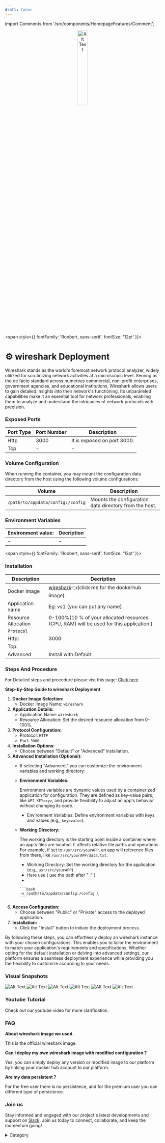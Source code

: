 ```yaml
---
draft: false
---
```

import Comments from '/src/components/HomepageFeatures/Comment';

<p align="center">
  <img src="/img/qaw.jpg" alt="Alt Text" width="25%"/>
</p> 


<span style={{ fontFamily: 'Roobert, sans-serif', fontSize: '12pt' }}>

#  ⚙️ wireshark Deployment



Wireshark stands as the world's foremost network protocol analyzer, widely utilized for scrutinizing network activities at a microscopic level. Serving as the de facto standard across numerous commercial, non-profit enterprises, government agencies, and educational institutions, Wireshark allows users to gain detailed insights into their network's functioning. Its unparalleled capabilities make it an essential tool for network professionals, enabling them to analyze and understand the intricacies of network protocols with precision.


### Exposed Ports

| Port Type | Port Number | Description                                        |
| --------- | ----------- | -------------------------------------------------- |
| Http      | 3000        | It is exposed on port 3000. |
| Tcp       | -           | -             |

### Volume Configuration

When running the container, you may mount the configuration data directory from the host using the following volume configurations:

| Volume                     | Description                                      |
| -------------------------- | ------------------------------------------------ |
| `/path/to/appdata/config:/config` | Mounts the configuration data directory from the host. |


### Environment Variables


|   **Environment value:**          | Decription                                                                                                               | 
| --------------------- | ------                                                                                                                   | 
|-       |  -                              |

</span>


<span style={{ fontFamily: 'Roobert, sans-serif', fontSize: '12pt' }}>

### Installation

|  Description          | Decription                                                                                                               | 
| --------------------- | ------                                                                                                                   | 
| Docker Image          |   [wireshark](https://hub.docker.com/r/linuxserver/wireshark)👈(click me,for the dockerhub image)                       |
| Application name      |  Eg: vs1 (you can put any name)                                                                                        | 
| Resource Allocation   |  0-100%(10 % of your allocated resources (CPU, RAM) will be used for this application.)                                  | 
| `Protocol`            |                                                                                                                          | 
|  Http:                |  3000                                                                                                                   |
|  Tcp:                 |                                                                                                                          | 
|    Advanced           |    Install with Default                                                                                                  |




### Steps And Procedure

For Detailed steps and procedure please vist this page: [Click here](https://techscaleinfinite.github.io/introduction/cloud-float/Steps%20and%20procedure)


**Step-by-Step Guide to wireshark Deployment**

1. **Docker Image Selection:**
   * Docker Image Name: `wireshark`
2. **Application Details:**
   * Application Name: `wireshark`
   * Resource Allocation: Set the desired resource allocation from 0-100%.
3. **Protocol Configuration:**
   * Protocol: `HTTP`
   * Port: `3000`
4. **Installation Options:**
   * Choose between "Default" or "Advanced" installation.
5. **Advanced Installation (Optional):**
   * If selecting "Advanced," you can customize the environment variables and working directory:
   *   **Environment Variables:**

       Environment variables are dynamic values used by a containerized application for configuration. They are defined as key-value pairs, like `API_KEY=xyz`, and provide flexibility to adjust an app's behavior without changing its code.

       * Environment Variables: Define environment variables with keys and values (e.g., `key=value`).
   *   **Working Directory:**

       The working directory is the starting point inside a container where an app's files are located. It affects relative file paths and operations. For example, if set to `/usr/src/yourAPP`, an app will reference files from there, like `/usr/src/yourAPP/data.txt`.

       * Working Directory: Set the working directory for the application (e.g., `usr/src/yourAPP`).
       * Here use ( use the path after   " :"  )
       *

           ```bash
           -v /path/to/appdata/config:/config \
           ```
6. **Access Configuration:**
   * Choose between "Public" or "Private" access to the deployed application.
7. **Installation:**
   * Click the "Install" button to initiate the deployment process.

By following these steps, you can effortlessly deploy an wireshark instance with your chosen configurations. This enables you to tailor the environment to match your application's requirements and specifications. Whether opting for the default installation or delving into advanced settings, our platform ensures a seamless deployment experience while providing you the flexibility to customize according to your needs.

### Visual Snapshots

![Alt Text](/img/x1.png)
![Alt Text](/img/x2.png)
![Alt Text](/img/x3.png)
![Alt Text](/img/x4.png)
![Alt Text](/img/x5.png)
![Alt Text](/img/x6.png)



### Youtube Tutorial&#x20;

Check out our youtube video for more clarification.



### FAQ

**About wireshark image we used.**

This is the official wireshark image.

**Can I deploy my own wireshark image with modified configuration ?**

Yes, you can simply deploy any version or modified image to our platform by linking your docker hub account to our platform.

**Are my data persistent ?**

For the free user there is no persistence, and for the premium user you can different type of persistence.

### Join us

Stay informed and engaged with our project's latest developments and support on [Slack](https://app.slack.com/client/T04QS32JX6E/C04QKEWE146). Join us today to connect, collaborate, and keep the momentum going!&#x20;

<details>

<summary>Category</summary>

Kubernetes, cloud computing, DevOps, cloud services, hosting platform, container orchestration, cloud infrastructure, cloud deployment, cloud management, cloud technology, cloud solutions, wireshark

</details>

</span>


<Comments />